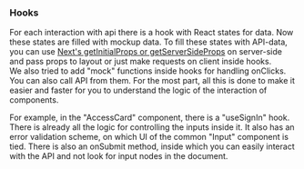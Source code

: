 ### Hooks
For each interaction with api there is a hook with React states for data. Now these states are filled with mockup data.
To fill these states with API-data, you can use [Next's getInitialProps or getServerSideProps](https://nextjs.org/docs/api-reference/data-fetching/getInitialProps) on server-side and pass props to layout or just make requests on client inside hooks.   
We also tried to add "mock" functions inside hooks for handling onClicks. You can also call API from them.
For the most part, all this is done to make it easier and faster for you to understand the logic of the interaction of components.

For example, in the "AccessCard" component, there is a "useSignIn" hook. 
There is already all the logic for controlling the inputs inside it. 
It also has an error validation scheme, on which UI of the common "Input" component is tied.
There is also an onSubmit method, inside which you can easily interact with the API and not look for input nodes in the document.